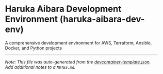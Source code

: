 
# Haruka Aibara Development Environment (haruka-aibara-dev-env)

A comprehensive development environment for AWS, Terraform, Ansible, Docker, and Python projects





---

_Note: This file was auto-generated from the [devcontainer-template.json](https://github.com/haruka-aibara/devcontainer-templates/blob/main/src/haruka-aibara-dev-env/devcontainer-template.json).  Add additional notes to a `NOTES.md`._
